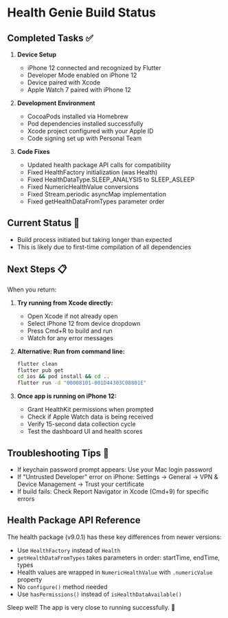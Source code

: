 # Health Genie Build Status

## Completed Tasks ✅
1. **Device Setup**
   - iPhone 12 connected and recognized by Flutter
   - Developer Mode enabled on iPhone 12
   - Device paired with Xcode
   - Apple Watch 7 paired with iPhone 12

2. **Development Environment**
   - CocoaPods installed via Homebrew
   - Pod dependencies installed successfully
   - Xcode project configured with your Apple ID
   - Code signing set up with Personal Team

3. **Code Fixes**
   - Updated health package API calls for compatibility
   - Fixed HealthFactory initialization (was Health)
   - Fixed HealthDataType.SLEEP_ANALYSIS to SLEEP_ASLEEP
   - Fixed NumericHealthValue conversions
   - Fixed Stream.periodic asyncMap implementation
   - Fixed getHealthDataFromTypes parameter order

## Current Status 🔄
- Build process initiated but taking longer than expected
- This is likely due to first-time compilation of all dependencies

## Next Steps 📋
When you return:

1. **Try running from Xcode directly:**
   - Open Xcode if not already open
   - Select iPhone 12 from device dropdown
   - Press Cmd+R to build and run
   - Watch for any error messages

2. **Alternative: Run from command line:**
   ```bash
   flutter clean
   flutter pub get
   cd ios && pod install && cd ..
   flutter run -d "00008101-001D44303C08801E"
   ```

3. **Once app is running on iPhone 12:**
   - Grant HealthKit permissions when prompted
   - Check if Apple Watch data is being received
   - Verify 15-second data collection cycle
   - Test the dashboard UI and health scores

## Troubleshooting Tips 🔧
- If keychain password prompt appears: Use your Mac login password
- If "Untrusted Developer" error on iPhone: Settings → General → VPN & Device Management → Trust your certificate
- If build fails: Check Report Navigator in Xcode (Cmd+9) for specific errors

## Health Package API Reference
The health package (v9.0.1) has these key differences from newer versions:
- Use `HealthFactory` instead of `Health`
- `getHealthDataFromTypes` takes parameters in order: startTime, endTime, types
- Health values are wrapped in `NumericHealthValue` with `.numericValue` property
- No `configure()` method needed
- Use `hasPermissions()` instead of `isHealthDataAvailable()`

Sleep well! The app is very close to running successfully. 🌙